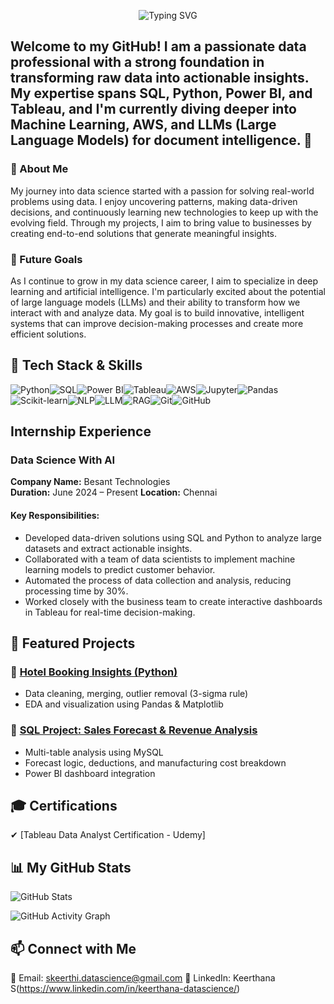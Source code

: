 <p align="center">
  <img src="https://readme-typing-svg.herokuapp.com?font=Fira+Code&size=22&duration=3000&pause=1000&center=true&vCenter=true&width=500&lines=Hi+I'm+Keerthana+👋;Data+Science+Enthusiast;ML+%7C+SQL+%7C+Power+BI+%7C+AWS;Exploring+LLMs+%26+RAG+🚀;Welcome+to+my+GitHub+Portfolio!&color=00FF00&background=1E1E1E00" alt="Typing SVG" />
</p>



  
## Welcome to my GitHub! I am a passionate data professional with a strong foundation in transforming raw data into actionable insights. My expertise spans SQL, Python, Power BI, and Tableau, and I'm currently diving deeper into Machine Learning, AWS, and LLMs (Large Language Models) for document intelligence. 🚀

### 🌱 About Me
My journey into data science started with a passion for solving real-world problems using data. I enjoy uncovering patterns, making data-driven decisions, and continuously learning new technologies to keep up with the evolving field. Through my projects, I aim to bring value to businesses by creating end-to-end solutions that generate meaningful insights.

### 🎯 Future Goals
As I continue to grow in my data science career, I aim to specialize in deep learning and artificial intelligence. I'm particularly excited about the potential of large language models (LLMs) and their ability to transform how we interact with and analyze data. My goal is to build innovative, intelligent systems that can improve decision-making processes and create more efficient solutions.
 
## 🧰 Tech Stack & Skills

![Python](https://img.shields.io/badge/Python-3776AB?style=for-the-badge&logo=python&logoColor=white)![SQL](https://img.shields.io/badge/SQL-4479A1?style=for-the-badge&logo=mysql&logoColor=white)![Power BI](https://img.shields.io/badge/Power%20BI-F2C811?style=for-the-badge&logo=powerbi&logoColor=black)![Tableau](https://img.shields.io/badge/Tableau-E97627?style=for-the-badge&logo=tableau&logoColor=white)![AWS](https://img.shields.io/badge/AWS-FF9900?style=for-the-badge&logo=amazonaws&logoColor=white)![Jupyter](https://img.shields.io/badge/Jupyter-F37626?style=for-the-badge&logo=jupyter&logoColor=white)![Pandas](https://img.shields.io/badge/Pandas-150458?style=for-the-badge&logo=pandas&logoColor=white)![Scikit-learn](https://img.shields.io/badge/Scikit--learn-F7931E?style=for-the-badge&logo=scikit-learn&logoColor=white)![NLP](https://img.shields.io/badge/NLP-1E88E5?style=for-the-badge&logo=google&logoColor=white)![LLM](https://img.shields.io/badge/LLM-008080?style=for-the-badge&logo=openai&logoColor=white)![RAG](https://img.shields.io/badge/RAG-6A1B9A?style=for-the-badge&logo=semantic-web&logoColor=white)![Git](https://img.shields.io/badge/Git-F05032?style=for-the-badge&logo=git&logoColor=white)![GitHub](https://img.shields.io/badge/GitHub-181717?style=for-the-badge&logo=github&logoColor=white)

## Internship Experience
### Data Science With AI 
**Company Name:** Besant Technologies  
**Duration:** June 2024 – Present
**Location:** Chennai 

#### Key Responsibilities:
- Developed data-driven solutions using SQL and Python to analyze large datasets and extract actionable insights.
- Collaborated with a team of data scientists to implement machine learning models to predict customer behavior.
- Automated the process of data collection and analysis, reducing processing time by 30%.
- Worked closely with the business team to create interactive dashboards in Tableau for real-time decision-making.

## 📂 Featured Projects
### 🔸 [Hotel Booking Insights (Python)](https://github.com/Keerthana-DS-ghub/Analysing_Hotel_booking)
- Data cleaning, merging, outlier removal (3-sigma rule)
- EDA and visualization using Pandas & Matplotlib
### 🔸 [SQL Project: Sales Forecast & Revenue Analysis](https://github.com/Keerthana-DS-ghub/SQL_Project)
- Multi-table analysis using MySQL
- Forecast logic, deductions, and manufacturing cost breakdown
- Power BI dashboard integration

## 🎓 Certifications  
✔ [Tableau Data Analyst Certification - Udemy]

## 📊 My GitHub Stats  
![GitHub Stats](https://github-readme-stats.vercel.app/api?username=Keerthana-DS-ghub&show_icons=true&theme=solarized-light)

![GitHub Activity Graph](https://github-readme-activity-graph.vercel.app/graph?username=Keerthana-DS-ghub&theme=dracula)  

## 📫 Connect with Me  
📧 Email: skeerthi.datascience@gmail.com 
💼 LinkedIn: Keerthana S(https://www.linkedin.com/in/keerthana-datascience/)
